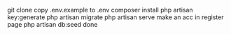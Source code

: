 git clone
copy .env.example to .env
composer install
php artisan key:generate
php artisan migrate
php artisan serve
make an acc in register page
php artisan db:seed
done